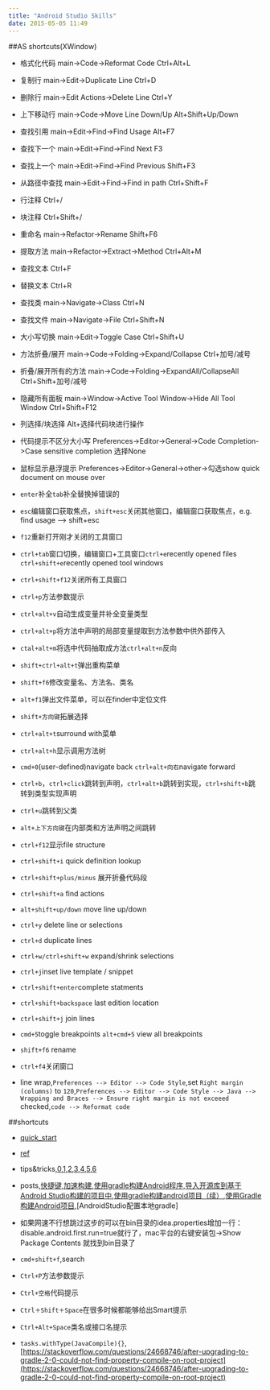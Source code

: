 ```yaml
---
title: "Android Studio Skills"
date: 2015-05-05 11:49
---
```

##AS shortcuts(XWindow)
+ 格式化代码 main->Code->Reformat Code  Ctrl+Alt+L
+ 复制行 main->Edit->Duplicate Line Ctrl+D
+ 删除行 main->Edit Actions->Delete Line Ctrl+Y
+ 上下移动行 main->Code->Move Line Down/Up Alt+Shift+Up/Down
+ 查找引用 main->Edit->Find->Find Usage Alt+F7
+ 查找下一个 main->Edit->Find->Find Next F3
+ 查找上一个 main->Edit->Find->Find Previous Shift+F3
+ 从路径中查找 main->Edit->Find->Find in path Ctrl+Shift+F
+ 行注释 Ctrl+/
+ 块注释 Ctrl+Shift+/
+ 重命名 main->Refactor->Rename Shift+F6
+ 提取方法 main->Refactor->Extract->Method Ctrl+Alt+M
+ 查找文本 Ctrl+F
+ 替换文本 Ctrl+R
+ 查找类 main->Navigate->Class Ctrl+N
+ 查找文件 main->Navigate->File Ctrl+Shift+N
+ 大小写切换 main->Edit->Toggle Case Ctrl+Shift+U
+ 方法折叠/展开 main->Code->Folding->Expand/Collapse Ctrl+加号/减号
+ 折叠/展开所有的方法 main->Code->Folding->ExpandAll/CollapseAll Ctrl+Shift+加号/减号
+ 隐藏所有面板 main->Window->Active Tool Window->Hide All Tool Window Ctrl+Shift+F12
+ 列选择/块选择 Alt+选择代码块进行操作
+ 代码提示不区分大小写 Preferences->Editor->General->Code Completion->Case sensitive completion 选择None
+ 鼠标显示悬浮提示 Preferences->Editor->General->other->勾选show quick document on mouse over
+ ``enter``补全``tab``补全替换掉错误的

+ ``esc``编辑窗口获取焦点，``shift+esc``关闭其他窗口，编辑窗口获取焦点，e.g. find usage --> shift+esc

+ ``f12``重新打开刚才关闭的工具窗口

+ ``ctrl+tab``窗口切换，编辑窗口+工具窗口``ctrl+e``recently opened files ``ctrl+shift+e``recently opened tool windows

+ ``ctrl+shift+f12``关闭所有工具窗口

+ ``ctrl+p``方法参数提示

+ ``ctrl+alt+v``自动生成变量并补全变量类型

+ ``ctrl+alt+p``将方法中声明的局部变量提取到方法参数中供外部传入

+ ``ctal+alt+m``将选中代码抽取成方法``ctrl+alt+n``反向

+ ``shift+ctrl+alt+t``弹出重构菜单

+ ``shift+f6``修改变量名、方法名、类名

+ ``alt+f1``弹出文件菜单，可以在finder中定位文件

+ ``shift+方向键``拓展选择

+ ``ctrl+alt+t``surround with菜单

+ ``ctrl+alt+h``显示调用方法树

+ ``cmd+0``(user-defined)navigate back ``ctrl+alt+向右``navigate forward

+ ``ctrl+b``，``ctrl+click``跳转到声明，``ctrl+alt+b``跳转到实现，``ctrl+shift+b``跳转到类型实现声明

+ ``ctrl+u``跳转到父类

+ ``alt+上下方向键``在内部类和方法声明之间跳转

+ ``ctrl+f12``显示file structure

+ ``ctrl+shift+i`` quick definition lookup

+ ``ctrl+shift+plus/minus`` 展开折叠代码段

+ ``ctrl+shift+a`` find actions

+ ``alt+shift+up/down`` move line up/down

+ ``ctrl+y`` delete line or selections

+ ``ctrl+d`` duplicate lines

+ ``ctrl+w/ctrl+shift+w`` expand/shrink selections

+ ``ctrl+j``inset live template / snippet

+ ``ctrl+shift+enter``complete statments

+ ``ctrl+shift+backspace`` last edition location

+ ``ctrl+shift+j`` join lines

+ ``cmd+5``toggle breakpoints ``alt+cmd+5`` view all breakpoints

+ ``shift+f6`` rename

+ ``ctrl+f4``关闭窗口

+ line wrap,``Preferences --> Editor --> Code Style``,set ``Right margin (columns)`` to ``120``,``Preferences --> Editor --> Code Style --> Java --> Wrapping and Braces --> Ensure right margin is not exceeed`` checked,``code --> Reformat code``



##shortcuts

+ [quick_start](http://confluence.jetbrains.com/display/IntelliJIDEA/Quick+Start)

+ [ref](http://www.techrepublic.com/article/four-handy-android-studio-shortcuts-for-eclipse-users/)

+ tips&tricks,[0](http://www.developerphil.com/android-studio-tips-tricks-moving-around/),[1](http://www.developerphil.com/android-studio-tips-of-the-day-roundup-1/),[2](http://www.developerphil.com/android-studio-tips-of-the-day-roundup-2/),[3](http://www.developerphil.com/android-studio-tips-of-the-day-roundup-3/),[4](http://www.developerphil.com/android-studio-tips-of-the-day-roundup-4/),[5](http://www.developerphil.com/android-studio-tips-of-the-day-roundup-5/),[6](http://www.developerphil.com/android-studio-tips-of-the-day-roundup-6/)

+ posts,[快捷键](http://www.jcodecraeer.com/a/anzhuokaifa/androidkaifa/2014/1108/1935.html),[加速构建](http://www.jcodecraeer.com/a/anzhuokaifa/Android_Studio/2015/0324/2637.html),[使用gradle构建Android程序](https://rinvay.github.io/android/2015/04/09/Build-Android-with-Gradle/),[导入开源库到基于Android Studio构建的项目中](http://blog.isming.me/2014/12/12/import-library-to-android-studio/),[使用gradle构建android项目（续）](http://blog.isming.me/2014/11/21/use-gradle-new/),[使用Gradle构建Android项目](http://blog.isming.me/2014/05/20/android4gradle/),[AndroidStudio配置本地gradle]

+ 如果网速不行想跳过这步的可以在bin目录的idea.properties增加一行：disable.android.first.run=true就行了，mac平台的右键安装包->Show Package Contents 就找到bin目录了

+ ``cmd+shift+f``,search

+ ``Ctrl+P``方法参数提示

+ ``Ctrl+空格``代码提示 

+ ``Ctrl＋Shift＋Space``在很多时候都能够给出Smart提示

+ ``Ctrl+Alt+Space``类名或接口名提示



+ ``tasks.withType(JavaCompile){}``,[https://stackoverflow.com/questions/24668746/after-upgrading-to-gradle-2-0-could-not-find-property-compile-on-root-project](https://stackoverflow.com/questions/24668746/after-upgrading-to-gradle-2-0-could-not-find-property-compile-on-root-project)





